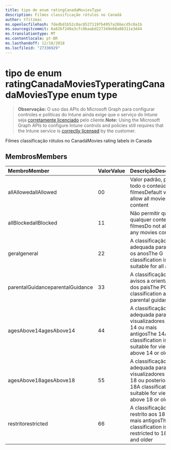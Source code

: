 ```yaml
---
title: tipo de enum ratingCanadaMoviesType
description: Filmes classificação rótulos no Canadá
author: tfitzmac
ms.openlocfilehash: fdedbd1b52c8ac8527119fb4957a26becd5c0a1b
ms.sourcegitcommit: 6a82bf240a3cfc0baabd227349e08a08311e3d44
ms.translationtype: MT
ms.contentlocale: pt-BR
ms.lasthandoff: 12/18/2018
ms.locfileid: "27336929"
---
```

# <a name="ratingcanadamoviestype-enum-type"></a><span data-ttu-id="6a4c8-103">tipo de enum ratingCanadaMoviesType</span><span class="sxs-lookup"><span data-stu-id="6a4c8-103">ratingCanadaMoviesType enum type</span></span>

> <span data-ttu-id="6a4c8-104">**Observação:** O uso das APIs do Microsoft Graph para configurar controles e políticas do Intune ainda exige que o serviço do Intune seja [corretamente licenciado](https://go.microsoft.com/fwlink/?linkid=839381) pelo cliente.</span><span class="sxs-lookup"><span data-stu-id="6a4c8-104">**Note:** Using the Microsoft Graph APIs to configure Intune controls and policies still requires that the Intune service is [correctly licensed](https://go.microsoft.com/fwlink/?linkid=839381) by the customer.</span></span>

<span data-ttu-id="6a4c8-105">Filmes classificação rótulos no Canadá</span><span class="sxs-lookup"><span data-stu-id="6a4c8-105">Movies rating labels in Canada</span></span>
## <a name="members"></a><span data-ttu-id="6a4c8-106">Membros</span><span class="sxs-lookup"><span data-stu-id="6a4c8-106">Members</span></span>
|<span data-ttu-id="6a4c8-107">Membro</span><span class="sxs-lookup"><span data-stu-id="6a4c8-107">Member</span></span>|<span data-ttu-id="6a4c8-108">Valor</span><span class="sxs-lookup"><span data-stu-id="6a4c8-108">Value</span></span>|<span data-ttu-id="6a4c8-109">Descrição</span><span class="sxs-lookup"><span data-stu-id="6a4c8-109">Description</span></span>|
|:---|:---|:---|
|<span data-ttu-id="6a4c8-110">allAllowed</span><span class="sxs-lookup"><span data-stu-id="6a4c8-110">allAllowed</span></span>|<span data-ttu-id="6a4c8-111">0</span><span class="sxs-lookup"><span data-stu-id="6a4c8-111">0</span></span>|<span data-ttu-id="6a4c8-112">Valor padrão, permitir todo o conteúdo de filmes</span><span class="sxs-lookup"><span data-stu-id="6a4c8-112">Default value, allow all movies content</span></span>|
|<span data-ttu-id="6a4c8-113">allBlocked</span><span class="sxs-lookup"><span data-stu-id="6a4c8-113">allBlocked</span></span>|<span data-ttu-id="6a4c8-114">1</span><span class="sxs-lookup"><span data-stu-id="6a4c8-114">1</span></span>|<span data-ttu-id="6a4c8-115">Não permitir que qualquer conteúdo filmes</span><span class="sxs-lookup"><span data-stu-id="6a4c8-115">Do not allow any movies content</span></span>|
|<span data-ttu-id="6a4c8-116">geral</span><span class="sxs-lookup"><span data-stu-id="6a4c8-116">general</span></span>|<span data-ttu-id="6a4c8-117">2</span><span class="sxs-lookup"><span data-stu-id="6a4c8-117">2</span></span>|<span data-ttu-id="6a4c8-118">A classificação G é adequada para todos os anos</span><span class="sxs-lookup"><span data-stu-id="6a4c8-118">The G classification is suitable for all ages</span></span>|
|<span data-ttu-id="6a4c8-119">parentalGuidance</span><span class="sxs-lookup"><span data-stu-id="6a4c8-119">parentalGuidance</span></span>|<span data-ttu-id="6a4c8-120">3</span><span class="sxs-lookup"><span data-stu-id="6a4c8-120">3</span></span>|<span data-ttu-id="6a4c8-121">A classificação PG avisos a orientação dos pais</span><span class="sxs-lookup"><span data-stu-id="6a4c8-121">The PG classification advises parental guidance</span></span>|
|<span data-ttu-id="6a4c8-122">agesAbove14</span><span class="sxs-lookup"><span data-stu-id="6a4c8-122">agesAbove14</span></span>|<span data-ttu-id="6a4c8-123">4</span><span class="sxs-lookup"><span data-stu-id="6a4c8-123">4</span></span>|<span data-ttu-id="6a4c8-124">A classificação 14A é adequada para os visualizadores acima 14 ou mais antigos</span><span class="sxs-lookup"><span data-stu-id="6a4c8-124">The 14A classification is suitable for viewers above 14 or older</span></span>|
|<span data-ttu-id="6a4c8-125">agesAbove18</span><span class="sxs-lookup"><span data-stu-id="6a4c8-125">agesAbove18</span></span>|<span data-ttu-id="6a4c8-126">5</span><span class="sxs-lookup"><span data-stu-id="6a4c8-126">5</span></span>|<span data-ttu-id="6a4c8-127">A classificação 18A é adequada para os visualizadores acima 18 ou posterior</span><span class="sxs-lookup"><span data-stu-id="6a4c8-127">The 18A classification is suitable for viewers above 18 or older</span></span>|
|<span data-ttu-id="6a4c8-128">restrito</span><span class="sxs-lookup"><span data-stu-id="6a4c8-128">restricted</span></span>|<span data-ttu-id="6a4c8-129">6</span><span class="sxs-lookup"><span data-stu-id="6a4c8-129">6</span></span>|<span data-ttu-id="6a4c8-130">A classificação R é restrito aos 18 anos e mais antigos</span><span class="sxs-lookup"><span data-stu-id="6a4c8-130">The R classification is restricted to 18 years and older</span></span>|



